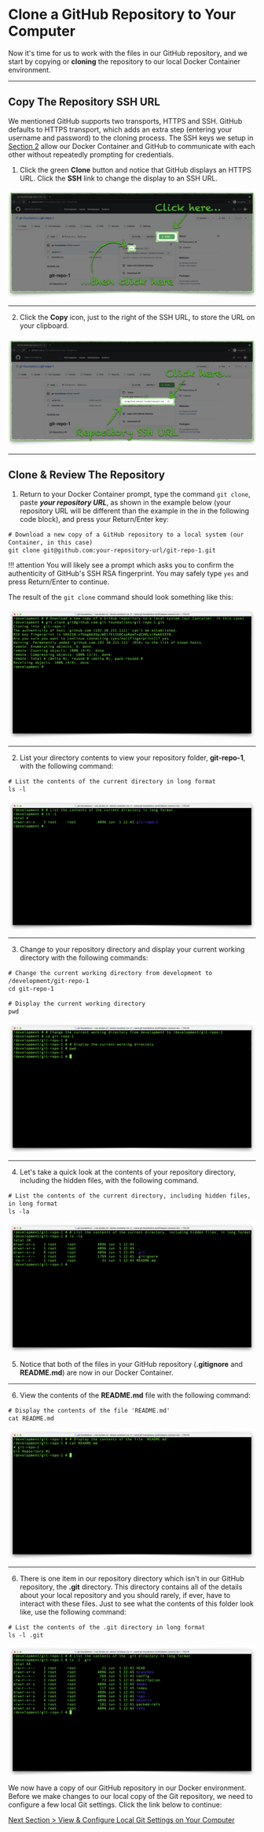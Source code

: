 # Clone a GitHub Repository to Your Computer

Now it's time for us to work with the files in our GitHub repository, and we start by copying or **cloning** the repository to our local Docker Container environment.

---

## Copy The Repository SSH URL

We mentioned GitHub supports two transports, HTTPS and SSH. GitHub defaults to HTTPS transport, which adds an extra step (entering your username and password) to the cloning process.  The SSH keys we setup in [Section 2](section_2.md "Setup GitHub Authentication") allow our Docker Container and GitHub to communicate with each other without repeatedly prompting for credentials.

1. Click the green **Clone** button and notice that GitHub displays an HTTPS URL. Click the **SSH** link to change the display to an SSH URL.

![github-clone-https](../images/github-clone-https.png "Clone repository button default transport")

---

2. Click the **Copy** icon, just to the right of the SSH URL, to store the URL on your clipboard.

![github-clone-ssh](../images/github-clone-ssh.png "Copy repository SSH URL")

---

## Clone & Review The Repository

1. Return to your Docker Container prompt, type the command `git clone`, paste **_your repository URL_**, as shown in the example below (your repository URL will be different than the example in the in the following code block), and press your Return/Enter key:

```shell
# Download a new copy of a GitHub repository to a local system (our Container, in this case)
git clone git@github.com:your-repository-url/git-repo-1.git
```

!!! attention
    You will likely see a prompt which asks you to confirm the authenticity of GitHub's SSH RSA fingerprint. You may safely type `yes` and press Return/Enter to continue.

The result of the `git clone` command should look something like this:

![git-clone](../images/git-clone.png "Clone GitHub repository")

---

2. List your directory contents to view your repository folder, **git-repo-1**, with the following command:

```shell
# List the contents of the current directory in long format
ls -l
```

![container-root-ls](../images/container-root-ls.png "List directory contents")

---

3. Change to your repository directory and display your current working directory with the following commands:

```shell
# Change the current working directory from development to /development/git-repo-1
cd git-repo-1
```

```shell
# Display the current working directory
pwd
```

![container-cd-repo](../images/container-cd-repo.png "Change to the respository directory")

---

4. Let's take a quick look at the contents of your repository directory, including the hidden files, with the following command.

```shell
# List the contents of the current directory, including hidden files, in long format
ls -la
```

![container-repo-ls](../images/container-repo-ls.png "List all repository files")

5. Notice that both of the files in your GitHub repository (**.gitignore** and **README.md**) are now in our Docker Container.

---

6. View the contents of the **README.md** file with the following command:

```shell
# Display the contents of the file 'README.md'
cat README.md
```

![container-cat-readme](../images/container-cat-readme.png "Display the README.md file contents")

---

6. There is one item in our repository directory which isn't in our GitHub repository, the **.git** directory. This directory contains all of the details about your local repository and you should rarely, if ever, have to interact with these files. Just to see what the contents of this folder look like, use the following command:

```shell
# List the contents of the .git directory in long format
ls -l .git
```

![container-ls-git](../images/container-ls-git.png "List the contents of the .git directory")

We now have a copy of our GitHub repository in our Docker environment. Before we make changes to our local copy of the Git repository, we need to configure a few local Git settings. Click the link below to continue:

[Next Section > View & Configure Local Git Settings on Your Computer](section_6.md "View & Configure Local Git Settings on Your Computer")
